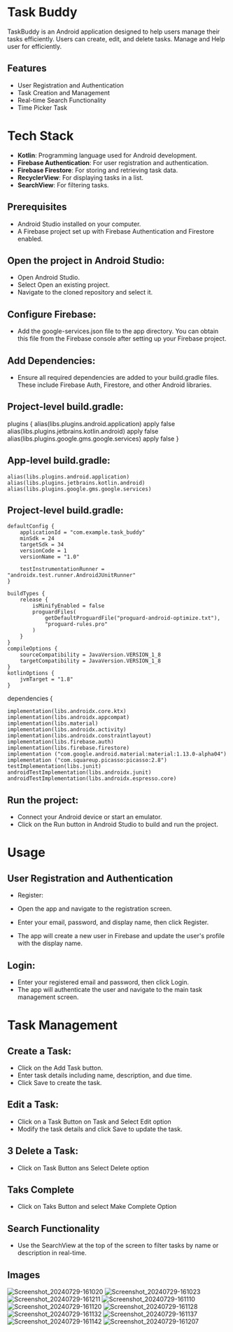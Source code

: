 
# Task Buddy

TaskBuddy is an Android application designed to help users manage their tasks efficiently. Users can create, edit, and delete tasks.
Manage and Help user for efficiently.






## Features

- User Registration and Authentication
- Task Creation and Management
- Real-time Search Functionality
- Time Picker Task
# Tech Stack

- **Kotlin**: Programming language used for Android development.
- **Firebase Authentication**: For user registration and authentication.
- **Firebase Firestore**: For storing and retrieving task data.
- **RecyclerView**: For displaying tasks in a list.
- **SearchView**: For filtering tasks.

## Prerequisites

- Android Studio installed on your computer.
- A Firebase project set up with Firebase Authentication and Firestore enabled.
## Open the project in Android Studio:
- Open Android Studio.
- Select Open an existing project.
- Navigate to the cloned repository and select it.

## Configure Firebase:
- Add the google-services.json file to the app directory. You can obtain this file from the Firebase console after setting up your Firebase project.

## Add Dependencies:
- Ensure all required dependencies are added to your build.gradle files. These include Firebase Auth, Firestore, and other Android libraries.

## Project-level build.gradle:


  plugins {
    alias(libs.plugins.android.application) apply false
    alias(libs.plugins.jetbrains.kotlin.android) apply false
    alias(libs.plugins.google.gms.google.services) apply false
  }

## App-level build.gradle:

    alias(libs.plugins.android.application)
    alias(libs.plugins.jetbrains.kotlin.android)
    alias(libs.plugins.google.gms.google.services)

## Project-level build.gradle:


    defaultConfig {
        applicationId = "com.example.task_buddy"
        minSdk = 24
        targetSdk = 34
        versionCode = 1
        versionName = "1.0"

        testInstrumentationRunner = "androidx.test.runner.AndroidJUnitRunner"
    }

    buildTypes {
        release {
            isMinifyEnabled = false
            proguardFiles(
                getDefaultProguardFile("proguard-android-optimize.txt"),
                "proguard-rules.pro"
            )
        }
    }
    compileOptions {
        sourceCompatibility = JavaVersion.VERSION_1_8
        targetCompatibility = JavaVersion.VERSION_1_8
    }
    kotlinOptions {
        jvmTarget = "1.8"
    }


dependencies {

    implementation(libs.androidx.core.ktx)
    implementation(libs.androidx.appcompat)
    implementation(libs.material)
    implementation(libs.androidx.activity)
    implementation(libs.androidx.constraintlayout)
    implementation(libs.firebase.auth)
    implementation(libs.firebase.firestore)
    implementation ("com.google.android.material:material:1.13.0-alpha04")
    implementation ("com.squareup.picasso:picasso:2.8")
    testImplementation(libs.junit)
    androidTestImplementation(libs.androidx.junit)
    androidTestImplementation(libs.androidx.espresso.core)


## Run the project:

- Connect your Android device or start an emulator.
- Click on the Run button in Android Studio to build and run the project.

# Usage
## User Registration and Authentication

- Register:

- Open the app and navigate to the registration screen.
- Enter your email, password, and display name, then click Register.
- The app will create a new user in Firebase and update the user's profile with the display name.

## Login:

- Enter your registered email and password, then click Login.
- The app will authenticate the user and navigate to the main task management screen.

# Task Management
## Create a Task:

- Click on the Add Task button.
- Enter task details including name, description, and due time.
- Click Save to create the task.

## Edit a Task:

- Click on a Task Button on Task and Select Edit option 
- Modify the task details and click Save to update the task.

## 3 Delete a Task:

- Click on Task Button ans Select Delete option

## Taks Complete 
- Click on Taks Button and select Make Complete Option
## Search Functionality
- Use the SearchView at the top of the screen to filter tasks by name or description in real-time.

## Images
![Screenshot_20240729-161020](https://github.com/user-attachments/assets/9080532c-ff61-44eb-b62e-ffde0d60e264)
![Screenshot_20240729-161023](https://github.com/user-attachments/assets/b654ffa2-934b-4a0c-8aed-cb3c5472fe50)
![Screenshot_20240729-161211](https://github.com/user-attachments/assets/0e44df27-5f53-4eb1-95d6-35243ead756b)
![Screenshot_20240729-161110](https://github.com/user-attachments/assets/34cf5223-7a6b-4491-b352-a82f2718d866)
![Screenshot_20240729-161120](https://github.com/user-attachments/assets/a12b97e0-9dbd-43bf-97c6-45a6bab1aa80)
![Screenshot_20240729-161128](https://github.com/user-attachments/assets/8bc09744-1a99-42e9-b364-7c824261cba4)
![Screenshot_20240729-161132](https://github.com/user-attachments/assets/aad66e36-ddb6-4d83-b428-d650a1801333)
![Screenshot_20240729-161137](https://github.com/user-attachments/assets/2f99dd1d-e431-49d3-a0f0-28db690d27ea)
![Screenshot_20240729-161142](https://github.com/user-attachments/assets/05c9d80f-6bbc-460c-bdf8-aa15b1e6825d)
![Screenshot_20240729-161207](https://github.com/user-attachments/assets/0244a4e0-ae5e-4768-9dea-4ab61352de47)




